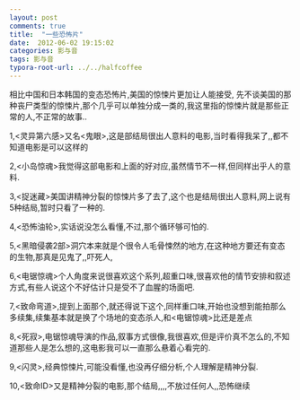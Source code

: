 ```yaml
---
layout: post
comments: true
title:  "一些恐怖片"
date:  2012-06-02 19:15:02
categories: 影与音
tags: 影与音
typora-root-url: ../../halfcoffee
---
```




相比中国和日本韩国的变态恐怖片,美国的惊悚片更加让人能接受,
先不谈美国的那种丧尸类型的惊悚片,那个几乎可以单独分成一类的,我这里指的惊悚片就是那些正常的人,不正常的故事..

1,<灵异第六感>又名<鬼眼>,这是部结局很出人意料的电影,当时看得我呆了,,都不知道电影是可以这样的

2,<小岛惊魂>我觉得这部电影和上面的好对应,虽然情节不一样,但同样出乎人的意料.

3,<捉迷藏>美国讲精神分裂的惊悚片多了去了,这个也是结局很出人意料,网上说有5种结局,暂时只看了一种的.

4,<恐怖油轮>,实话说没怎么看懂,不过,那个循环够可怕的.

5,<黑暗侵袭2部>洞穴本来就是个很令人毛骨悚然的地方,在这种地方要还有变态的生物,那真是见鬼了,,吓死人,

6,<电锯惊魂>个人角度来说很喜欢这个系列,超重口味,很喜欢他的情节安排和叙述方式,有些人说这个不好估计只是受不了血腥的场面吧.

7,<致命弯道>,提到上面那个,就还得说下这个,同样重口味,开始也没想到能拍那么多续集,续集基本就是换了个场地的变态杀人,和<电锯惊魂>比还是差点

8,<死寂>,电锯惊魂导演的作品,叙事方式很像,我很喜欢,但是评价真不怎么的,不知道那些人是怎么想的,这电影我可以一直那么悬着心看完的.

9,<闪灵>,经典惊悚片,可能没看懂,也没再仔细分析,个人理解是精神分裂.

10,<致命ID>又是精神分裂的电影,那个结局,,,,不放过任何人,,恐怖继续
